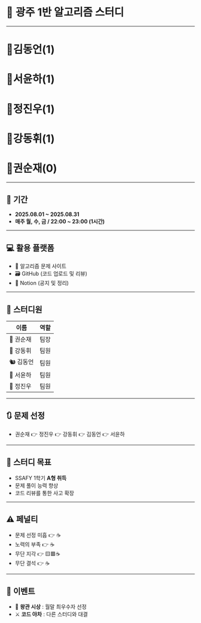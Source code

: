 # 👑 광주 1반 알고리즘 스터디

---

# 👑김동언(1)
# 👑서윤하(1)
# 👑정진우(1)
# 👑강동휘(1)
# 👑권순재(0)

---

## 📅 기간
- **2025.08.01 ~ 2025.08.31**  
- **매주 월, 수, 금 / 22:00 ~ 23:00 (1시간)**

---

## 💻 활용 플랫폼
- 🔗 알고리즘 문제 사이트
- 🗃️ GitHub (코드 업로드 및 리뷰)  
- 📒 Notion (공지 및 정리)

---

## 👥 스터디원
| 이름 | 역할 |
|------|------|
| 🐥 권순재 | 팀장 |
| 🐰 강동휘 | 팀원 |
| 🐿️ 김동언 | 팀원 |
| 🦊 서윤하 | 팀원 |
| 🐳 정진우 | 팀원 |

---

## 🔃 문제 선정
- 권순재 👉 정진우 👉 강동휘 👉 김동언 👉 서윤하 

---

## 🎯 스터디 목표
- SSAFY 1학기 **A형 취득**  
- 문제 풀이 능력 향상  
- 코드 리뷰를 통한 사고 확장

---

## ⚠️ 페널티
- 문제 선정 미흡 👉 ☕
- 노력의 부족 👉 ☕
- 무단 지각 👉 🟨🟥☕ 
- 무단 결석 👉 ☕

---
## 🎁 이벤트
- 👑 **왕관 시상** : 월말 최우수자 선정  
- ⚔️ **코드 야차** : 다른 스터디와 대결